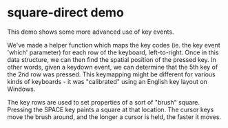# square-direct demo

This demo shows some more advanced use of key events.

We've made a helper function which maps the key codes (ie. the key event 'which' parameter) for each row of the keyboard, left-to-right. Once in this data structure, we can then find the spatial position of the pressed key. In other words, given a keydown event, we can determine that the 5th key of the 2nd row was pressed. This keymapping might be different for various kinds of keyboards - it was "calibrated" using an English key layout on Windows.

The key rows are used to set properties of a sort of "brush" square. Pressing the SPACE key paints a square at that location. The cursor keys move the brush around, and the longer a cursor is held, the faster it moves.